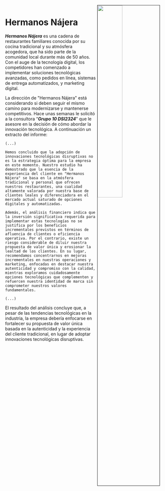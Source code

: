 <img src="https://img.mappesp.com/yer/restaurante-hermanos-n-jera-12052815.jpg" width=40% align=right border=1 >

# Hermanos Nájera

***Hermanos Nájera*** es una cadena de restaurantes familiares conocida por su cocina tradicional y su atmósfera acogedora, que ha sido parte de la comunidad local durante más de 50 años. Con el auge de la tecnología digital, los competidores han comenzado a implementar soluciones tecnológicas avanzadas, como pedidos en línea, sistemas de entrega automatizados, y marketing digital.

La dirección de "Hermanos Nájera" está considerando si deben seguir el mismo camino para modernizarse y mantenerse competitivos. Hace unas semanas le solicitó a la consultora “***Grupo 10 DSI2324***” que le asesore en la decisión de cómo abordar la innovación tecnológica. A continuación un extracto del informe:

    (...)

    Hemos concluido que la adopción de innovaciones tecnológicas disruptivas no es la estrategia óptima para la empresa en este momento. Nuestro estudio ha demostrado que la esencia de la experiencia del cliente en "Hermanos Nájera" se basa en la atmósfera tradicional y personal que ofrecen nuestros restaurantes, una cualidad altamente valorada por nuestra base de clientes leales y diferenciadora en el mercado actual saturado de opciones digitales y automatizadas.

    Además, el análisis financiero indica que la inversión significativa requerida para implementar estas tecnologías no se justifica por los beneficios incrementales previstos en términos de afluencia de clientes o eficiencia operativa. Por el contrario, existe un riesgo considerable de diluir nuestra propuesta de valor única y erosionar la lealtad de los clientes. En su lugar, recomendamos concentrarnos en mejoras incrementales en nuestras operaciones y marketing, enfocadas en destacar nuestra autenticidad y compromiso con la calidad, mientras exploramos cuidadosamente opciones tecnológicas que complementen y refuercen nuestra identidad de marca sin comprometer nuestros valores fundamentales.

    (...)

El resultado del análisis concluye que, a pesar de las tendencias tecnológicas en la industria, la empresa debería enfocarse en fortalecer su propuesta de valor única basada en la autenticidad y la experiencia del cliente tradicional, en lugar de adoptar innovaciones tecnológicas disruptivas.
